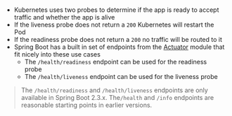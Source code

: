 ### 
*   Kubernetes uses two probes to determine if the app is ready to accept traffic and whether the app is alive
*   If the liveness probe does not return a `200` Kubernetes will restart the Pod
*   If the readiness probe does not return a `200` no traffic will be routed to it
*   Spring Boot has a built in set of endpoints from the [Actuator](https://spring.io/blog/2020/03/25/liveness-and-readiness-probes-with-spring-boot) module that fit nicely into these use cases
    *   The `/health/readiness` endpoint can be used for the readiness probe
    *   The `/health/liveness` endpoint can be used for the liveness probe

> The `/health/readiness` and `/health/liveness` endpoints are only available in Spring Boot 2.3.x. The`/health` and `/info` endpoints are reasonable starting points in earlier versions.

